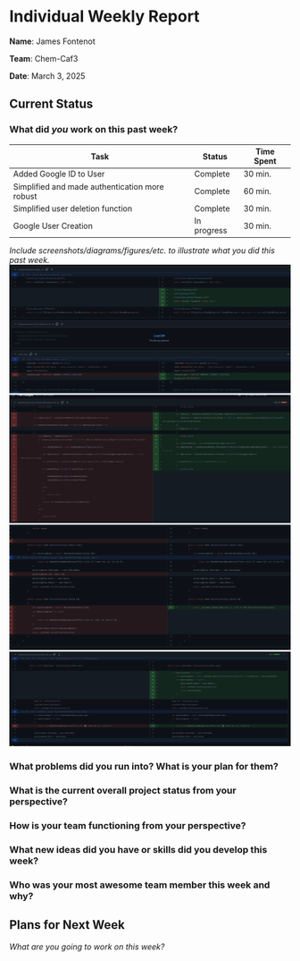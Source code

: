 # Individual Weekly Report

**Name**:
James Fontenot

**Team**: 
Chem-Caf3

**Date**: 
March 3, 2025

## Current Status

### What did _you_ work on this past week?

| Task                                         | Status    | Time Spent | 
| -------------------------------------------- | --------- | ---------- |
|Added Google ID to User                       |Complete   |30 min.     |
|Simplified and made authentication more robust|Complete   |60 min.     |
|Simplified user deletion function             |Complete   |30 min.     |
|Google User Creation                          |In progress|30 min.     |

*Include screenshots/diagrams/figures/etc. to illustrate what you did this past week.*
![](task1.png)
![](task2.png)
![](task3.png)
![](task4.png)

### What problems did you run into? What is your plan for them?



### What is the current overall project status from your perspective? 



### How is your team functioning from your perspective?



### What new ideas did you have or skills did you develop this week?



### Who was your most awesome team member this week and why?



## Plans for Next Week

*What are you going to work on this week?*
